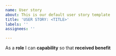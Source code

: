 ```yaml
---
name: User story
about: This is our default user story template
title: 'USER STORY: <TITLE>'
labels: ''
assignees: ''

---
```


As a **role** I can **capability** so  that **received benefit**
